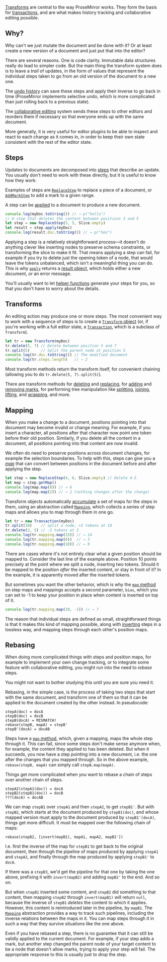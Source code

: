 [Transforms](##transform.Transform) are central to the way ProseMirror
works. They form the basis for [transactions](#state.transactions),
and are what makes history tracking and collaborative editing
possible.

## Why?

Why can't we just mutate the document and be done with it? Or at least
create a new version of a document and just put that into the editor?

There are several reasons. One is code clarity. Immutable data
structures really do lead to simpler code. But the main thing the
transform system does is to leave a _trail_ of updates, in the form of
values that represent the individual steps taken to go from an old
version of the document to a new one.

The [undo history](##history) can save these steps and apply their
inverse to go back in time (ProseMirror implements selective undo,
which is more complicated than just rolling back to a previous state).

The [collaborative
editing](http://marijnhaverbeke.nl/blog/collaborative-editing.html)
system sends these steps to other editors and reorders them if
necessary so that everyone ends up with the same document.

More generally, it is very useful for editor plugins to be able to
inspect and react to each change as it comes in, in order to keep
their own state consistent with the rest of the editor state.

## Steps

Updates to documents are decomposed into [steps](##transform.Step)
that describe an update. You usually don't need to work with these
directly, but it is useful to know how they work.

Examples of steps are [`ReplaceStep`](##transform.ReplaceStep) to
replace a piece of a document, or
[`AddMarkStep`](##transform.AddMarkStep) to add a mark to a given
range.

A step can be [applied](##transform.Step.apply) to a document to
produce a new document.

```javascript
console.log(myDoc.toString()) // → p("hello")
// A step that deletes the content between positions 3 and 5
let step = new ReplaceStep(3, 5, Slice.empty)
let result = step.apply(myDoc)
console.log(result.doc.toString()) // → p("heo")
```

Applying a step is a relatively straightforward process—it doesn't do
anything clever like inserting nodes to preserve schema constraints,
or transforming the slice to make it fit. That means applying a step
can fail, for example if you try to delete just the opening token of a
node, that would leave the tokens unbalanced, which isn't a meaningful
thing you can do. This is why [`apply`](##transform.Step.apply)
returns a [result object](##transform.StepResult), which holds either
a new document, _or_ an error message.

You'll usually want to let [helper
functions](##transform.Transform.replace) generate your steps for you,
so that you don't have to worry about the details.

## Transforms

An editing action may produce one or more steps. The most convenient
way to work with a sequence of steps is to create a [`Transform`
object](##transform.Transform) (or, if you're working with a full
editor state, a [`Transaction`](##state.Transaction), which is a
subclass of `Transform`).

```javascript
let tr = new Transform(myDoc)
tr.delete(5, 7) // Delete between position 5 and 7
tr.split(5)     // Split the parent node at position 5
console.log(tr.doc.toString()) // The modified document
console.log(tr.steps.length)   // → 2
```

Most transform methods return the transform itself, for convenient
chaining (allowing you to do `tr.delete(5, 7).split(5)`).

There are transform methods for
[deleting](##transform.Transform.delete) and
[replacing](##transform.Transform.replace), for
[adding](##transform.Transform.addMark) and [removing
marks](##transform.Transform.removeMark), for performing tree
manipulation like [splitting](##transform.Transform.split),
[joining](##transform.Transform.join),
[lifting](##transform.Transform.lift), and
[wrapping](##transform.Transform.wrap), and more.

## Mapping

When you make a change to a document, positions pointing into that
document may become invalid or change meaning. For example, if you
insert a character, all positions after that character now point one
token before their old position. Similarly, if you delete all the
content in a document, all positions pointing into that content are
now invalid.

We often do need to preserve positions across document changes, for
example the selection boundaries. To help with this, steps can give
you a [_map_](##transform.StepMap) that can convert between positions
in the document before and after applying the step.

```javascript
let step = new ReplaceStep(4, 6, Slice.empty) // Delete 4-5
let map = step.getMap()
console.log(map.map(8)) // → 6
console.log(map.map(2)) // → 2 (nothing changes after the change)
```

Transform objects automatically
[accumulate](##transform.Transform.mapping) a set of maps for the
steps in them, using an abstraction called
[`Mapping`](##transform.Mapping), which collects a series of step maps
and allows you to map through them in one go.

```javascript
let tr = new Transaction(myDoc)
tr.split(10)    // split a node, +2 tokens at 10
tr.delete(2, 5) // -3 tokens at 2
console.log(tr.mapping.map(15)) // → 14
console.log(tr.mapping.map(6))  // → 3
console.log(tr.mapping.map(10)) // → 9
```

There are cases where it's not entirely clear what a given position
should be mapped to. Consider the last line of the example above.
Position 10 points precisely at the point where we split a node,
inserting two tokens. Should it be mapped to the position _after_ the
inserted content, or stay in front of it? In the example, it is
apparently moved after the inserted tokens.

But sometimes you want the other behavior, which is why the [`map`
method](##transform.Mappable.map) on step maps and mappings accepts a
second parameter, `bias`, which you can set to -1 to keep your
position in place when content is inserted on top of it.

```javascript
console.log(tr.mapping.map(10, -1)) // → 7
```

The reason that individual steps are defined as small, straightforward
things is that it makes this kind of mapping possible, along with
[inverting](##transform.Step.invert) steps in a lossless way, and
mapping steps through each other's position maps.

## Rebasing

When doing more complicated things with steps and position maps, for
example to implement your own change tracking, or to integrate some
feature with collaborative editing, you might run into the need to
_rebase_ steps.

You might not want to bother studying this until you are sure you need
it.

Rebasing, in the simple case, is the process of taking two steps that
start with the same document, and transform one of them so that it can
be applied to the document created by the other instead. In pseudocode:

    stepA(doc) = docA
    stepB(doc) = docB
    stepB(docA) = MISMATCH!
    rebase(stepB, mapA) = stepB'
    stepB'(docA) = docAB

Steps have a [`map` method](##transform.Step.map), which, given a
mapping, maps the whole step through it. This can fail, since some
steps don't make sense anymore when, for example, the content they
applied to has been deleted. But when it succeeds, you now have a step
pointing into a new document, i.e. the one after the changes that you
mapped through. So in the above example, `rebase(stepB, mapA)` can
simply call `stepB.map(mapA)`.

Things get more complicated when you want to rebase a chain of steps
over another chain of steps.

    stepA2(stepA1(doc)) = docA
    stepB2(stepB1(doc)) = docB
    ???(docA) = docAB

We can map `stepB1` over `stepA1` and then `stepA2`, to get `stepB1'`.
But with `stepB2`, which starts at the document produced by
`stepB1(doc)`, and whose mapped version must apply to the document
produced by `stepB1'(docA)`, things get more difficult. It must be
mapped over the following chain of maps:

    rebase(stepB2, [invert(mapB1), mapA1, mapA2, mapB1'])

I.e. first the inverse of the map for `stepB1` to get back to the
original document, then through the pipeline of maps produced by
applying `stepA1` and `stepA2`, and finally through the map produced
by applying `stepB1'` to `docA`.

If there was a `stepB3`, we'd get the pipeline for that one by taking
the one above, prefixing it with `invert(mapB2)` and adding `mapB2'`
to the end. And so on.

But when `stepB1` inserted some content, and `stepB2` did something to
that content, then mapping `stepB2` through `invert(mapB1)` will
return `null`, because the inverse of `stepB1` _deletes_ the content
to which it applies. However, this content is reintroduced later in
the pipeline, by `mapB1`. The [`Mapping`](##transform.Mapping)
abstraction provides a way to track such pipelines, including the
inverse relations between the maps in it. You can map steps through it
in such a way that they survive situations like the one above.

Even if you have rebased a step, there is no guarantee that it can
still be validly applied to the current document. For example, if your
step adds a mark, but another step changed the parent node of your
target content to be a node that doesn't allow marks, trying to apply
your step will fail. The appropriate response to this is usually just
to drop the step.
